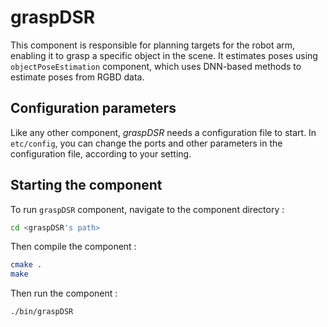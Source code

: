 # graspDSR

This component is responsible for planning targets for the robot arm, enabling it to grasp a specific object in the scene. It estimates poses using `objectPoseEstimation` component, which uses DNN-based methods to estimate poses from RGBD data.

## Configuration parameters

Like any other component, *graspDSR* needs a configuration file to start. In `etc/config`, you can change the ports and other parameters in the configuration file, according to your setting.

## Starting the component

To run `graspDSR` component, navigate to the component directory :
```bash
cd <graspDSR's path> 
```

Then compile the component :
```bash
cmake .
make
```

Then run the component :
```bash
./bin/graspDSR
```
